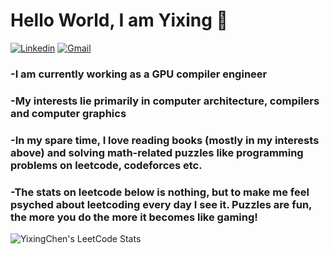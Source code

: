 # Hello World, I am Yixing 👋

[![Linkedin](https://img.shields.io/badge/-LinkedIn-blue?style=flat&logo=Linkedin&logoColor=white)](https://www.linkedin.com/in/shawn-yixing-chen-813315194/)
[![Gmail](https://img.shields.io/badge/-Gmail-c14438?style=flat&logo=Gmail&logoColor=white)](mailto:shawnchenac@gmail.com)

### -I am currently working as a GPU compiler engineer
### -My interests lie primarily in computer architecture, compilers and computer graphics
### -In my spare time, I love reading books (mostly in my interests above) and solving math-related puzzles like programming problems on leetcode, codeforces etc.
### -The stats on leetcode below is nothing, but to make me feel psyched about leetcoding every day I see it. Puzzles are fun, the more you do the more it becomes like gaming!

![YixingChen's LeetCode Stats](https://leetcode-stats.vercel.app/api?username=YixingChen&theme=Dark)

<!--
**Yixing-Chen-Shawn/Yixing-Chen-Shawn** is a ✨ _special_ ✨ repository because its `README.md` (this file) appears on your GitHub profile.

Here are some ideas to get you started:

- 🔭 I’m currently working on ...
- 🌱 I’m currently learning ...
- 👯 I’m looking to collaborate on ...
- 🤔 I’m looking for help with ...
- 💬 Ask me about ...
- 📫 How to reach me: ...
- 😄 Pronouns: ...
- ⚡ Fun fact: ...
[![ShawnChan's LeetCode Stats](https://leetcode-stats.vercel.app/api?username=ShawnChan&theme=Dark)](https://github.com/JeremyTsaii/leetcode-stats)
-->
